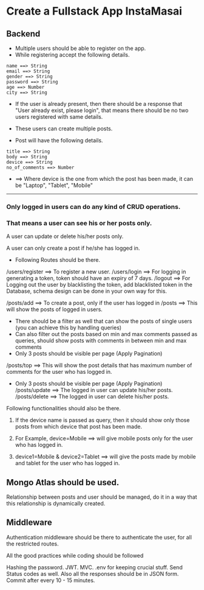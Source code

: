 # Create a Fullstack App InstaMasai
## Backend
- Multiple users should be able to register on the app.
- While registering accept the following details.

```
name ==> String
email ==> String
gender ==> String
password ==> String
age ==> Number
city ==> String
```

- If the user is already present, then there should be a response that "User already exist, please login", that means there should be no two users registered with same details.

- These users can create multiple posts.
- Post will have the following details.

```
title ==> String
body ==> String
device ==> String
no_of_comments ==> Number

```


- ==> Where device is the one from which the post has been made, it can be "Laptop", "Tablet", "Mobile"

---

### Only logged in users can do any kind of **CRUD** operations.
### That means a user can see his or her posts only.

A user can update or delete his/her posts only.

A user can only create a post if he/she has logged in.

- Following Routes should be there.

/users/register ==> To register a new user.
/users/login ==> For logging in generating a token, token should have an expiry of 7 days.
/logout ==> For Logging out the user by blacklisting the token, add blacklisted token in the Database, schema design can be done in your own way for this.

/posts/add ==> To create a post, only if the user has logged in
/posts ==> This will show the posts of logged in users.

   - There should be a filter as well that can show the posts of single users (you can achieve this by handling queries)
   - Can also filter out the posts based on min and max comments passed as queries, should show posts with comments in between min and max comments
   - Only 3 posts should be visible per page (Apply Pagination)

/posts/top ==> This will show the post details that has maximum number of comments for the user who has logged in.

   - Only 3 posts should be visible per page (Apply Pagination)
/posts/update ==> The logged in user can update his/her posts.
/posts/delete ==> The logged in user can delete his/her posts.

Following functionalities should also be there.
1. If the device name is passed as query, then it should show only those posts from which device that post has been made.

2. For Example, device=Mobile ==> will give mobile posts only for the user who has logged in.

3. device1=Mobile & device2=Tablet ==> will give the posts made by mobile and tablet for the user who has logged in.

## Mongo Atlas should be used.

Relationship between posts and user should be managed, do it in a way that this relationship is dynamically created.

## Middleware
Authentication middleware should be there to authenticate the user, for all the restricted routes.

All the good practices while coding should be followed

Hashing the password.
JWT.
MVC.
.env for keeping crucial stuff.
Send Status codes as well.
Also all the responses should be in JSON form.
Commit after every 10 - 15 minutes.

